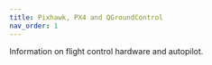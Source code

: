 ```yaml
---
title: Pixhawk, PX4 and QGroundControl
nav_order: 1
---
```


Information on flight control hardware and autopilot.